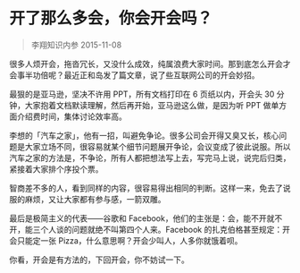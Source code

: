# 开了那么多会，你会开会吗？
> 李翔知识内参
2015-11-08

很多人烦开会，拖沓冗长，又没什么成效，纯属浪费大家时间。那到底怎么开会才会事半功倍呢？最近正和岛发了篇文章，说了些互联网公司的开会妙招。

最狠的是亚马逊，坚决不许用 PPT，所有文档打印在 6 页纸以内，开会头 30 分钟，大家抱着文档默读理解，然后再开始，亚马逊这么做，是因为听 PPT 做单方面介绍费时间，集体讨论效率高。

李想的「汽车之家」，他有一招，叫避免争论。很多公司会开得又臭又长，核心问题是大家立场不同，很容易就某个细节问题展开争论，会议变成了彼此说服。所以汽车之家的方法是，不争论，所有人都把想法写上去，写完马上说，说完后归类，紧接着大家排个序投个票。

智商差不多的人，看到同样的内容，很容易得出相同的判断。这样一来，免去了说服的麻烦，又让大家都有参与感，一箭双雕。

最后是极简主义的代表——谷歌和 Facebook，他们的主张是：会，能不开就不开，能三个人谈的问题就绝不叫第四个人来。Facebook 的扎克伯格甚至规定：开会只能定一张 Pizza，什么意思啊？开会少叫人，人多你就饿着呗。

你看，开会是有方法的，下回开会，你不妨试一下。

